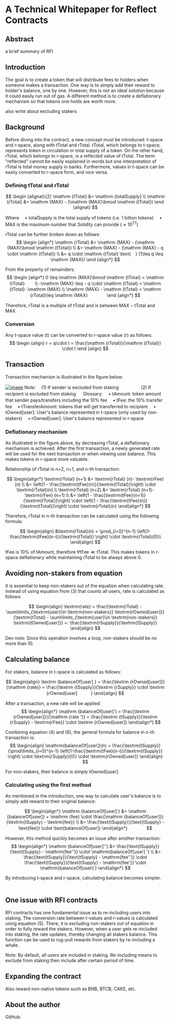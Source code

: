 ﻿<style>  
.katex { font-size: 1em !important; }
</style>

# A Technical Whitepaper for Reflect Contracts

## Abstract

a brief summary of RFI 

## Introduction 

The goal is to create a token that will distribute fees to holders when someone makes a transaction. One way is to simply add  their reward to holder's balance, one by one. However, this is not an ideal solution because it could easily run out of gas. A different method is to create a deflationary mechanism so that tokens one holds are worth more. 

also write about excluding stakers

## Background 

Before diving into the contract, a new concept must be introduced: t-space and r-space, along with tTotal and rTotal. tTotal, which belongs to t-space, represents token in circulation or total supply of a token. On the other hand, rTotal, which belongs to r-space, is a reflected value of tTotal. The term "reflected" cannot be easily explained in words but one interpretation of rTotal is total money supply in banks. Furthermore, values in t-space can be easily converted to r-space form, and vice versa. 

### Defining tTotal and rTotal

$$
\begin {alignat}{2}
\mathrm {tTotal} &= \mathrm {totalSupply} \\
\mathrm {rTotal} &= \mathrm {MAX} - (\mathrm {MAX}\bmod \mathrm {tTotal})
\end {alignat}
$$

Where
　• $\mathrm {totalSupply}$ is the total supply of tokens (i.e. 1 billion tokens)
　• $\mathrm {MAX}$ is the maximum number that Solidity can provide ($\approx 10^{77}$) 

$\mathrm {rTotal}$ can be further broken down as follows: 
$$
\begin {align*}
\mathrm {rTotal} &= \mathrm {MAX} - (\mathrm {MAX}\bmod \mathrm {tTotal}) \\
&= \mathrm {MAX} - (\mathrm {MAX} - q \cdot \mathrm {tTotal}) \\
&= q \cdot \mathrm {tTotal} \text{　}  (1\leq q \leq \mathrm {MAX}) 
\end {align*}
$$

From the property of remainders: 
$$
\begin {align*}
0 \leq \mathrm {MAX}\bmod \mathrm {tTotal} < \mathrm {tTotal} 　　\\
-\mathrm {MAX} \leq - q \cdot \mathrm {tTotal} < \mathrm {tTotal} -\mathrm {MAX} \\
\mathrm {MAX} - \mathrm {tTotal} < \mathrm {rTotal}\leq \mathrm {MAX}　　　　 
\end {align*}
$$

Therefore, $\mathrm {rTotal}$ is a multiple of $\mathrm {tTotal}$ and is between  $\mathrm {MAX} - \mathrm {tTotal}$ and  $\mathrm {MAX}$. 

### Conversion

Any t-space value ($t$) can be converted to r-space value ($r$) as follows:
$$
\begin {align}
r = q\cdot t = \frac{\mathrm {rTotal}}{\mathrm {tTotal}} \cdot t
\end {align}
$$


## Transaction

Transaction mechanism is illustrated in the figure below: 

[![image](https://www.linkpicture.com/q/Screen-Shot-2021-08-02-at-11.40.46.png)](https://www.linkpicture.com/view.php?img=LPic61075f154e16f2017733822)
Note: 
　(1) If sender is excluded from staking　　　　　(2) If recipient is excluded from staking 　
Glossary: 
　• tAmount: token amount that sender pays/transfers including the 10% fee 
　• tFee: the 10% transfer fee
　• tTransferAmount: tokens that will get transferred to recipient 
　• tOwned[user]: User's balance represented in t-space (only used by non-stakers)
　• rOwned[user]: User's balance represented in r-space 
　
### Deflationary mechanism 

As illustrated in the figure above, by decreasing rTotal, a deflationary mechanism is achieved. After the first transaction, a newly generated rate will be used for the next transaction or when viewing user balance. This makes tokens in r-space more valuable. 

Relationship of $\textrm{rTotal}$ in n+2, n+1, and n-th transaction: 

$$
\begin{align*}
\textrm{rTotal} (n+1) &= \textrm{rTotal} (n)- \textrm{rFee} (n) \\
&= \left(1 - \frac{\textrm{tFee}(n)}{\textrm{tTotal}}\right) \cdot \textrm{rTotal}(n) \\
\textrm{rTotal} (n+2) &= \textrm{rTotal} (n+1)- \textrm{rFee} (n+1) \\
&= \left(1 - \frac{\textrm{tFee}(n+1)} {\textrm{tTotal}}\right) \cdot \left(1 - \frac{\textrm{tFee}(n)}{\textrm{tTotal}}\right) \cdot \textrm{rTotal}(n)
\end{align*}
$$

Therefore, $\textrm{rTotal}$ in n-th transaction can be calculated using the following formula:

$$
\begin{align}
&\textrm{rTotal}(n) = \prod_{i=0}^{n-1} \left(1- \frac{\textrm{tFee}(n-i)}{\textrm{tTotal}} \right) \cdot \textrm{rTotal}(0)\\
\end{align}
$$

$\textrm{tFee}$ is 10% of tAmount, therefore $\forall \textrm{tFee} \ll \textrm{tTotal}$. This makes tokens in r-space deflationary while maintaining $\textrm{rTotal}$ to be always above 0. 


## Avoiding non-stakers from equation

It is essential to keep non-stakers out of the equation when calculating rate. Instead of using equation from (3) that counts all users, rate is calculated as follows: 

$$
\begin{align}
\textrm{rate} = \frac{\textrm{rTotal} - \sum\limits_{\textrm{user}\in \textrm{non-stakers}} \textrm{rOwned[user]}}{\textrm{tTotal} - \sum\limits_{\textrm{user}\in \textrm{non-stakers}} \textrm{tOwned[user]}} =: \frac{\textrm{rSupply}}{\textrm{tSupply}}
\end{align}
$$

Dev note: Since this operation involves a loop, non-stakers should be no more than 10. 

## Calculating balance

For stakers, balance in t-space is calculated as follows:

$$
\begin{align}
\textrm {balanceOf[user] } = \frac{\textrm {rOwned[user]}}{\mathrm {rate}} = \frac{\textrm {tSupply}}{\textrm {rSupply}} \cdot \textrm {rOwned[user]　　　}  
\end{align}
$$

After a transaction, a new rate will be applied: 
$$
\begin{align*}
\mathrm {balanceOf[user]'} = \frac{\textrm {rOwned[user]}}{\mathrm {rate '}}  = \frac{\textrm {tSupply}}{\textrm {rSupply} - \textrm{rFee}} \cdot \textrm {rOwned[user]} 
\end{align*}
$$

Combining equation (4) and (6), the general formula for balance in n-th transaction is:
$$
\begin{align}
\mathrm{balanceOf[user]}(n) = \frac{\textrm{tSupply}}{\prod\limits_{i=0}^{n-1} \left(1-\frac{\textrm{tFee}(n-i)}{\textrm{tSupply}} \right) \cdot \textrm{rSupply}(0)} \cdot \textrm{rOwned[user]}
\end{align}
$$


For non-stakers, their balance is simply $\textrm{tOwned[user]}$. 

### Calculating using the first method

As mentioned in the introduction, one way to calculate user's balance is to simply add reward to their original balance: 

$$
\begin{align*}
\mathrm {balanceOf[user]'} &= \mathrm {balanceOf[user]} + \mathrm {fee} \cdot \frac{\mathrm {balanceOf[user]}}{\textrm{tSupply} - \textrm{fee}} \\
&=  \frac{\text{tSupply}}{\text{tSupply} - \text{fee}} \cdot \text{balanceOf[user]}
\end{align*}　　　　
$$

However, this method quickly becomes an issue after another transaction: 
$$
\begin{align*}
\mathrm {balanceOf[user]''} &=  \frac{\text{tSupply}}{\text{tSupply} - \mathrm{fee''}} \cdot \mathrm{balanceOf[user] '} \\
&= \frac{\text{tSupply}}{\text{tSupply} - \mathrm{fee''}} \cdot \frac{\text{tSupply}}{\text{tSupply} - \mathrm{fee'}} \cdot \mathrm{balanceOf[user] }
\end{align*}
$$ 

By introducing t-space and r-space, calculating balance becomes simpler. 　

## One issue with RFI contracts

RFI contracts has one fundamental issue as to re-including users into staking. The conversion rate between t-values and r-values is calculated using equation (5). There, it is excluding non-stakers out of equation in order to fully reward the stakers. However, when a user gets re-included into staking, the rate updates, thereby changing all stakers balance. This function can be used to rug-pull rewards from stakers by re-including a whale. 

Note: By default, all users are included in staking. Re-including means to exclude from staking then include after certain period of time. 

## Expanding the contract

Also reward non-native tokens such as BNB, BTCB, CAKE, etc.

## About the author

GitHub: 

